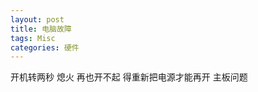 ```yaml
---
layout: post
title: 电脑故障  
tags: Misc
categories: 硬件
---
```


开机转两秒 熄火    再也开不起 得重新把电源才能再开       主板问题


